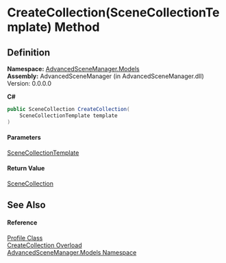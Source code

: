 # CreateCollection(SceneCollectionTemplate) Method

## Definition

**Namespace:** [AdvancedSceneManager.Models](N_AdvancedSceneManager_Models.md)\
**Assembly:** AdvancedSceneManager (in AdvancedSceneManager.dll) Version: 0.0.0.0

**C#**

```c#
public SceneCollection CreateCollection(
	SceneCollectionTemplate template
)
```

#### Parameters

&#x20; [SceneCollectionTemplate](T_AdvancedSceneManager_Models_Utility_SceneCollectionTemplate.md)&#x20;

#### Return Value

[SceneCollection](T_AdvancedSceneManager_Models_SceneCollection.md)

## See Also

#### Reference

[Profile Class](T_AdvancedSceneManager_Models_Profile.md)\
[CreateCollection Overload](Overload_AdvancedSceneManager_Models_Profile_CreateCollection.md)\
[AdvancedSceneManager.Models Namespace](N_AdvancedSceneManager_Models.md)
